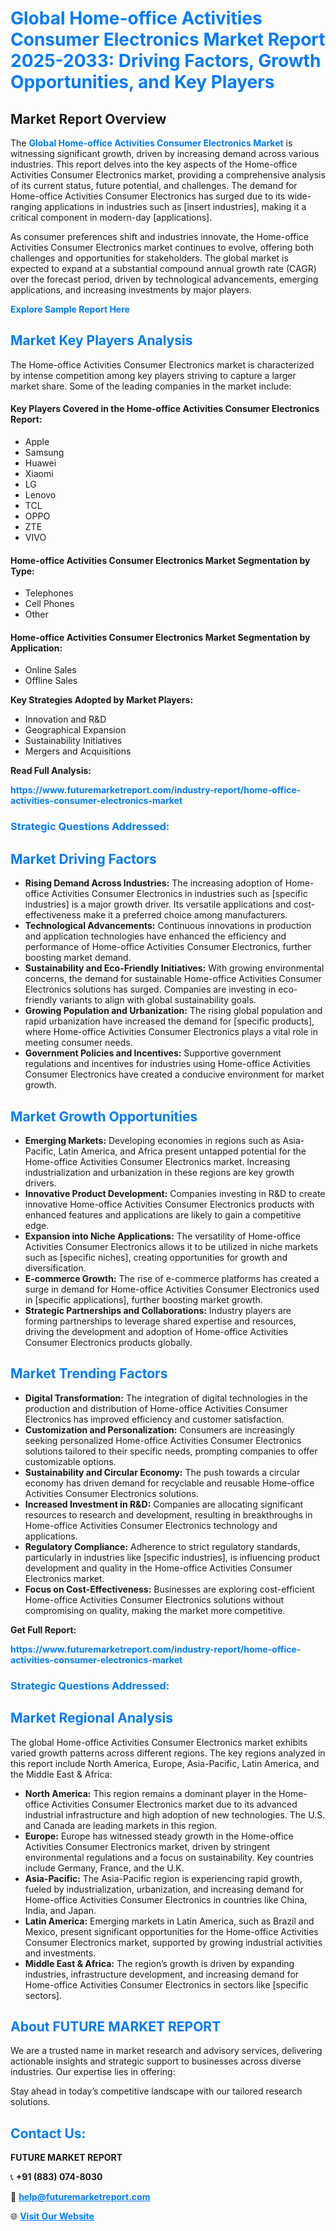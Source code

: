 <h1 style="color: #007BFF;">Global Home-office Activities Consumer Electronics Market Report 2025-2033: Driving Factors, Growth Opportunities, and Key Players</h1>

<section id="overview">
<h2>Market Report Overview</h2>
<p>The <a href="https://www.futuremarketreport.com/industry-report/home-office-activities-consumer-electronics-market" style="color: #007BFF; text-decoration: none;"><strong>Global Home-office Activities Consumer Electronics Market</strong></a> is witnessing significant growth, driven by increasing demand across various industries. This report delves into the key aspects of the Home-office Activities Consumer Electronics market, providing a comprehensive analysis of its current status, future potential, and challenges. The demand for Home-office Activities Consumer Electronics has surged due to its wide-ranging applications in industries such as [insert industries], making it a critical component in modern-day [applications].</p>
<p>As consumer preferences shift and industries innovate, the Home-office Activities Consumer Electronics market continues to evolve, offering both challenges and opportunities for stakeholders. The global market is expected to expand at a substantial compound annual growth rate (CAGR) over the forecast period, driven by technological advancements, emerging applications, and increasing investments by major players.</p>
</section>

<section id="overview">
<p><a href="https://www.futuremarketreport.com/request-sample/reportId=35640" style="color: #007BFF; text-decoration: none;"><strong>Explore Sample Report Here</strong></a></p>
</section>

<section id="key-players">
<h2 style="color: #007BFF;">Market Key Players Analysis</h2>
<p>The Home-office Activities Consumer Electronics market is characterized by intense competition among key players striving to capture a larger market share. Some of the leading companies in the market include:</p>
<h4>Key Players Covered in the Home-office Activities Consumer Electronics Report:</h4>
<ul><li>Apple</li><li>Samsung</li><li>Huawei</li><li>Xiaomi</li><li>LG</li><li>Lenovo</li><li>TCL</li><li>OPPO</li><li>ZTE</li><li>VIVO</li></ul>
<h4>Home-office Activities Consumer Electronics Market Segmentation by Type:</h4>
<ul><li>Telephones</li><li>Cell Phones</li><li>Other</li></ul>

<h4>Home-office Activities Consumer Electronics Market Segmentation by Application:</h4>
<ul><li>Online Sales</li><li>Offline Sales</li></ul>
<p><strong>Key Strategies Adopted by Market Players:</strong></p>
<ul>
<li>Innovation and R&D</li>
<li>Geographical Expansion</li>
<li>Sustainability Initiatives</li>
<li>Mergers and Acquisitions</li>
</ul>
</section>

<section>
<p><strong>Read Full Analysis: </strong></p><a href="https://www.futuremarketreport.com/industry-report/home-office-activities-consumer-electronics-market" style="color: #007BFF; text-decoration: none;"><strong>https://www.futuremarketreport.com/industry-report/home-office-activities-consumer-electronics-market</strong></a>
<h3 style="color: #007BFF;">Strategic Questions Addressed:</h3>
</section>

<section id="driving-factors">
<h2 style="color: #007BFF;">Market Driving Factors</h2>
<ul>
<li><strong>Rising Demand Across Industries:</strong> The increasing adoption of Home-office Activities Consumer Electronics in industries such as [specific industries] is a major growth driver. Its versatile applications and cost-effectiveness make it a preferred choice among manufacturers.</li>
<li><strong>Technological Advancements:</strong> Continuous innovations in production and application technologies have enhanced the efficiency and performance of Home-office Activities Consumer Electronics, further boosting market demand.</li>
<li><strong>Sustainability and Eco-Friendly Initiatives:</strong> With growing environmental concerns, the demand for sustainable Home-office Activities Consumer Electronics solutions has surged. Companies are investing in eco-friendly variants to align with global sustainability goals.</li>
<li><strong>Growing Population and Urbanization:</strong> The rising global population and rapid urbanization have increased the demand for [specific products], where Home-office Activities Consumer Electronics plays a vital role in meeting consumer needs.</li>
<li><strong>Government Policies and Incentives:</strong> Supportive government regulations and incentives for industries using Home-office Activities Consumer Electronics have created a conducive environment for market growth.</li>
</ul>
</section>

<section id="growth-opportunities">
<h2 style="color: #007BFF;">Market Growth Opportunities</h2>
<ul>
<li><strong>Emerging Markets:</strong> Developing economies in regions such as Asia-Pacific, Latin America, and Africa present untapped potential for the Home-office Activities Consumer Electronics market. Increasing industrialization and urbanization in these regions are key growth drivers.</li>
<li><strong>Innovative Product Development:</strong> Companies investing in R&D to create innovative Home-office Activities Consumer Electronics products with enhanced features and applications are likely to gain a competitive edge.</li>
<li><strong>Expansion into Niche Applications:</strong> The versatility of Home-office Activities Consumer Electronics allows it to be utilized in niche markets such as [specific niches], creating opportunities for growth and diversification.</li>
<li><strong>E-commerce Growth:</strong> The rise of e-commerce platforms has created a surge in demand for Home-office Activities Consumer Electronics used in [specific applications], further boosting market growth.</li>
<li><strong>Strategic Partnerships and Collaborations:</strong> Industry players are forming partnerships to leverage shared expertise and resources, driving the development and adoption of Home-office Activities Consumer Electronics products globally.</li>
</ul>
</section>

<section id="trending-factors">
<h2 style="color: #007BFF;">Market Trending Factors</h2>
<ul>
<li><strong>Digital Transformation:</strong> The integration of digital technologies in the production and distribution of Home-office Activities Consumer Electronics has improved efficiency and customer satisfaction.</li>
<li><strong>Customization and Personalization:</strong> Consumers are increasingly seeking personalized Home-office Activities Consumer Electronics solutions tailored to their specific needs, prompting companies to offer customizable options.</li>
<li><strong>Sustainability and Circular Economy:</strong> The push towards a circular economy has driven demand for recyclable and reusable Home-office Activities Consumer Electronics solutions.</li>
<li><strong>Increased Investment in R&D:</strong> Companies are allocating significant resources to research and development, resulting in breakthroughs in Home-office Activities Consumer Electronics technology and applications.</li>
<li><strong>Regulatory Compliance:</strong> Adherence to strict regulatory standards, particularly in industries like [specific industries], is influencing product development and quality in the Home-office Activities Consumer Electronics market.</li>
<li><strong>Focus on Cost-Effectiveness:</strong> Businesses are exploring cost-efficient Home-office Activities Consumer Electronics solutions without compromising on quality, making the market more competitive.</li>
</ul>
</section>

<section>
<p><strong>Get Full Report: </strong></p><a href="https://www.futuremarketreport.com/industry-report/home-office-activities-consumer-electronics-market" style="color: #007BFF; text-decoration: none;"><strong>https://www.futuremarketreport.com/industry-report/home-office-activities-consumer-electronics-market</strong></a>
<h3 style="color: #007BFF;">Strategic Questions Addressed:</h3>
</section>


<section id="regional-analysis">
<h2 style="color: #007BFF;">Market Regional Analysis</h2>
<p>The global Home-office Activities Consumer Electronics market exhibits varied growth patterns across different regions. The key regions analyzed in this report include North America, Europe, Asia-Pacific, Latin America, and the Middle East & Africa:</p>
<ul>
<li><strong>North America:</strong> This region remains a dominant player in the Home-office Activities Consumer Electronics market due to its advanced industrial infrastructure and high adoption of new technologies. The U.S. and Canada are leading markets in this region.</li>
<li><strong>Europe:</strong> Europe has witnessed steady growth in the Home-office Activities Consumer Electronics market, driven by stringent environmental regulations and a focus on sustainability. Key countries include Germany, France, and the U.K.</li>
<li><strong>Asia-Pacific:</strong> The Asia-Pacific region is experiencing rapid growth, fueled by industrialization, urbanization, and increasing demand for Home-office Activities Consumer Electronics in countries like China, India, and Japan.</li>
<li><strong>Latin America:</strong> Emerging markets in Latin America, such as Brazil and Mexico, present significant opportunities for the Home-office Activities Consumer Electronics market, supported by growing industrial activities and investments.</li>
<li><strong>Middle East & Africa:</strong> The region’s growth is driven by expanding industries, infrastructure development, and increasing demand for Home-office Activities Consumer Electronics in sectors like [specific sectors].</li>
</ul>
</section>

<footer>
<h2 style="color: #007BFF;">About FUTURE MARKET REPORT</h2>
<p>We are a trusted name in market research and advisory services, delivering actionable insights and strategic support to businesses across diverse industries. Our expertise lies in offering:</p>

<p>Stay ahead in today’s competitive landscape with our tailored research solutions.</p>

<h2 style="color: #007BFF;">Contact Us:</h2>
<p><strong>FUTURE MARKET REPORT</strong></p>
<p>📞 <strong>+91 (883) 074-8030</strong></p>
<p>📧 <strong><a href="mailto:help@futuremarketreport.com" style="color: #007BFF;">help@futuremarketreport.com</a></strong></p>
<p>🌐 <strong><a href="https://www.futuremarketreport.com/" style="color: #007BFF;">Visit Our Website</a></strong></p>
</footer>